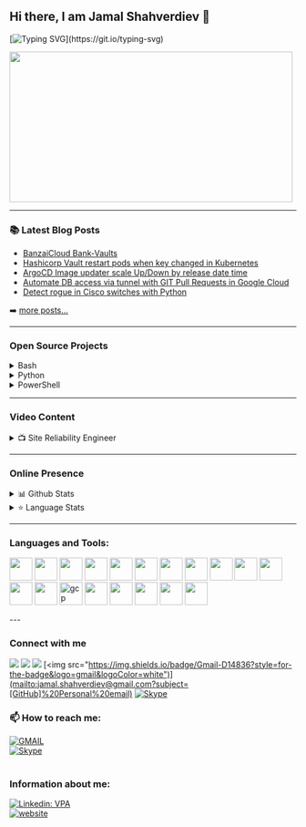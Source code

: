  ## Hi there, I am Jamal Shahverdiev 👋
 
 [![Typing SVG](https://readme-typing-svg.herokuapp.com/?lines=Site+Reliability+Engineer;DevOps+Engineer;)](https://git.io/typing-svg)
 
<img style="-webkit-user-select: none;margin: auto;cursor: zoom-in;" src="https://intellipaat.com/blog/wp-content/uploads/2017/11/DevOps-02.jpg" width="497" height="264">

---

### 📚 Latest Blog Posts

<!-- BLOG:START -->
- [BanzaiCloud Bank-Vaults](https://jamalshahverdiev.medium.com/banzaicloud-bank-vaults-a98fb78eacc6)
- [Hashicorp Vault restart pods when key changed in Kubernetes](https://jamalshahverdiev.medium.com/hashicorp-vault-restart-pods-when-key-changed-in-kubernetes-b8926a34b3b4)
- [ArgoCD Image updater scale Up/Down by release date time](https://jamalshahverdiev.medium.com/argocd-image-updater-scale-up-down-by-release-date-time-67c5bce3a233)
- [Automate DB access via tunnel with GIT Pull Requests in Google Cloud](https://jamalshahverdiev.medium.com/automate-db-access-via-tunnel-with-git-pull-requests-in-google-cloud-30cfc32f0902)
- [Detect rogue in Cisco switches with Python](https://jamalshahverdiev.medium.com/detect-rogue-in-cisco-switches-with-python-b677883ba41c)
<!-- BLOG:END -->
➡️ [more posts...](https://jamalshahverdiev.medium.com/)

---

### Open Source Projects

<details>
  <summary>Bash </summary>
    <li><a href="https://github.com/jamalshahverdiev/aws-cli-bash">AWS CLI BASH Codes</a></li>
    <li><a href="https://github.com/jamalshahverdiev/gcp-bash-codes">GCP BASH Code files</a></li>
    <li><a href="https://github.com/jamalshahverdiev/bash-nextgen">Next generation BASH code files</a></li>
</details>

<details>
  <summary>Python </summary>
    <li><a href="https://github.com/jamalshahverdiev/python-general-public-codes">Python codes writeen for multiple projects</a></li>
    <li><a href="https://github.com/jamalshahverdiev/istio-examples/tree/main/JWT">JWT Implementation in Istio</a></li>
</details>

<details>
  <summary>PowerShell </summary>
  <li><a href="https://github.com/jamalshahverdiev/azure-powershell">Azure Powershell code files</a></li>
  <li><a href="https://github.com/jamalshahverdiev/arm-powershell-codes">ARM Teamplates with PowerShell</a></li>
</details>

---


### Video Content

<details>
  <summary>📺 Site Reliability Engineer</summary>

<!-- YOUTUBE:START -->
- [Hashicorp Vault Restart deployment when secret value changed](https://www.youtube.com/watch?v=nUtt3hi-l-U&t=384s)
- [Progressive Delivery, Canary deployment with Flagger and Istio](https://www.youtube.com/watch?v=Ng-W_u1pwIc&t=113s)
- [Gitlab CI/CD for monorepo with automation of Pipeline generator to microservices](https://www.youtube.com/watch?v=S-lOoHgwu88&t=48s)
- [SSH Jumper for databases with Automated GIT way](https://www.youtube.com/watch?v=xG-qTfPQ1OQ&t=39s)
- [HaProxy external-check functionality](https://www.youtube.com/watch?v=FhHiBNf1ceA&t=6s)
- [Resolve GRPC issue with ISTIO in Kubernetes](youtube.com/watch?v=JDdQ8rwQ90k&t=4s)
<!-- YOUTUBE:END -->
➡️ [more videos...](https://www.youtube.com/c/JamalShahverdiev)

</details>

---

### Online Presence

<!-- markdownlint-disable MD033 -->
<details>
  <summary>📊 Github Stats</summary><br>
  <img alt="Dinush Chathurya Github Stats" src="https://github-readme-stats.vercel.app/api?username=jamalshahverdiev&count_private=true&show_icons=true&theme=algolia" style="height:214px;"/>
</details>

<details>
  <summary>&#11088 Language Stats</summary><br>
    <img alt="Top Languages" src="https://github-readme-stats.vercel.app/api/top-langs/?username=jamalshahverdiev&theme=algolia&langs_count=15&layout=compact" />
</details>
<!-- markdownlint-enable MD033 -->

---

### Languages and Tools:

<p align="left">
<img src="https://cdn.jsdelivr.net/gh/devicons/devicon/icons/kubernetes/kubernetes-plain.svg" style="width:40px; height:40px"/>   
<img src="https://cdn.jsdelivr.net/gh/devicons/devicon/icons/docker/docker-original.svg" style="width:40px; height:40px"/> 
<img src="https://cdn.jsdelivr.net/gh/devicons/devicon/icons/argocd/argocd-original.svg"  style="width:40px; height:40px"/>         
<img src="https://cncf-branding.netlify.app/img/projects/helm/horizontal/color/helm-horizontal-color.svg"  style="width:40px; height:40px"/>
<img src="https://img.stackshare.io/service/12670/kustomize.png"  style="width:40px; height:40px"/>
<img src="https://cdn.jsdelivr.net/gh/devicons/devicon/icons/jenkins/jenkins-original.svg" style="width:40px; height:40px"/>              
<img src="https://cdn.jsdelivr.net/gh/devicons/devicon/icons/circleci/circleci-plain.svg" style="width:40px; height:40px"/> 
<img src="https://cdn.jsdelivr.net/gh/devicons/devicon/icons/ansible/ansible-original.svg" style="width:40px; height:40px"/>         
<img src="https://cdn.jsdelivr.net/gh/devicons/devicon/icons/terraform/terraform-original.svg"style="width:40px; height:40px"/>  
<img src="https://cdn.jsdelivr.net/gh/devicons/devicon/icons/bash/bash-plain.svg" style="width:40px; height:40px"/>       
<img src="https://cdn.jsdelivr.net/gh/devicons/devicon/icons/nodejs/nodejs-original.svg" width="40" height="40"/>     
<img src="https://cdn.jsdelivr.net/gh/devicons/devicon/icons/mysql/mysql-original.svg" style="width:40px; height:40px"/>
<img src="https://cdn.jsdelivr.net/gh/devicons/devicon/icons/amazonwebservices/amazonwebservices-original.svg"  style="width:40px; height:40px"/>
<img src="https://www.vectorlogo.zone/logos/google_cloud/google_cloud-icon.svg" alt="gcp" width="40" height="40"/>
<img src="https://cdn.jsdelivr.net/gh/devicons/devicon/icons/azure/azure-original.svg" style="width:40px; height:40px"/>
<img src="https://cdn.jsdelivr.net/gh/devicons/devicon/icons/apache/apache-original.svg" style="width:40px; height:40px"/>
<img src="https://cdn.jsdelivr.net/gh/devicons/devicon/icons/nginx/nginx-original.svg" style="width:40px; height:40px"/>         
<img src="https://cdn.jsdelivr.net/gh/devicons/devicon/icons/mongodb/mongodb-original.svg" style="width:40px; height:40px" />
<img src="https://cdn.jsdelivr.net/gh/devicons/devicon/icons/postgresql/postgresql-original.svg" style="width:40px; height:40px"/>
</p>
---

### Connect with me

[<img src="https://img.shields.io/badge/LinkedIn-0077B5?&logo=linkedin&logoColor=white"/>](https://www.linkedin.com/in/jamalshahverdiev)
[<img src="https://img.shields.io/badge/YouTube-FF0000?&logo=youtube&logoColor=white"/>](https://www.youtube.com/c/JamalShahverdiev)
[<img src="https://img.shields.io/badge/Blog-FFA500?&logo=rss&logoColor=white"/>](https://jamalshahverdiev.medium.com/)
[<img src="https://img.shields.io/badge/Gmail-D14836?style=for-the-badge&logo=gmail&logoColor=white")](mailto:jamal.shahverdiev@gmail.com?subject=[GitHub]%20Personal%20email)
[![Skype](https://img.shields.io/badge/jamal.shahverdiev-%2300AFF0.svg?style=for-the-badge&logo=Skype&logoColor=white)](skype:<jamal.shahverdiev>?call)

### 📫 How to reach me:  
[![GMAIL](https://img.shields.io/badge/Gmail-D14836?style=for-the-badge&logo=gmail&logoColor=white)](mailto:jamal.shahverdiev@gmail.com?subject=[GitHub]%20Personal%20email)<br>
[![Skype](https://img.shields.io/badge/jamal.shahverdiev-%2300AFF0.svg?style=for-the-badge&logo=Skype&logoColor=white)](skype:<jamal.shahverdiev>?call) <br>
<br>

### Information about me: 
[![Linkedin: VPA](https://img.shields.io/badge/linkedin-%230077B5.svg?&style=for-the-badge&logo=linkedin&logoColor=white)](https://www.linkedin.com/in/jamalshahverdiev/)<br>
[![website](https://img.shields.io/badge/Medium-14100E?style=for-the-badge&logo=medium)](https://jamalshahverdiev.medium.com/)
